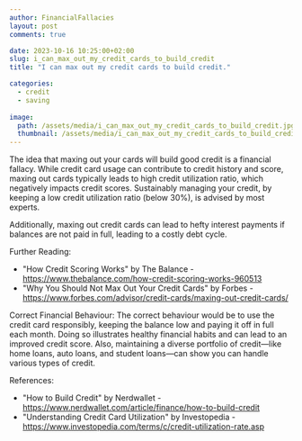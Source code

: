 ```yaml
---
author: FinancialFallacies
layout: post
comments: true

date: 2023-10-16 10:25:00+02:00  
slug: i_can_max_out_my_credit_cards_to_build_credit
title: "I can max out my credit cards to build credit."

categories:
  - credit
  - saving
  
image:
  path: /assets/media/i_can_max_out_my_credit_cards_to_build_credit.jpg
  thumbnail: /assets/media/i_can_max_out_my_credit_cards_to_build_credit.jpg
---
```


The idea that maxing out your cards will build good credit is a financial fallacy. While credit card usage can contribute to credit history and score, maxing out cards typically leads to high credit utilization ratio, which negatively impacts credit scores. Sustainably managing your credit, by keeping a low credit utilization ratio (below 30%), is advised by most experts. 

Additionally, maxing out credit cards can lead to hefty interest payments if balances are not paid in full, leading to a costly debt cycle. 

Further Reading: 
- "How Credit Scoring Works" by The Balance - https://www.thebalance.com/how-credit-scoring-works-960513
- "Why You Should Not Max Out Your Credit Cards" by Forbes - https://www.forbes.com/advisor/credit-cards/maxing-out-credit-cards/

Correct Financial Behaviour: 
The correct behaviour would be to use the credit card responsibly, keeping the balance low and paying it off in full each month. Doing so illustrates healthy financial habits and can lead to an improved credit score. Also, maintaining a diverse portfolio of credit—like home loans, auto loans, and student loans—can show you can handle various types of credit. 

References: 
- "How to Build Credit" by Nerdwallet - https://www.nerdwallet.com/article/finance/how-to-build-credit
- "Understanding Credit Card Utilization" by Investopedia - https://www.investopedia.com/terms/c/credit-utilization-rate.asp
